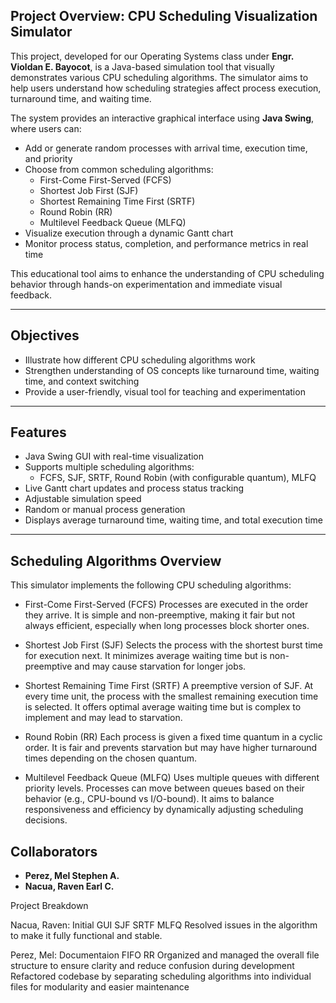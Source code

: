 ## Project Overview: CPU Scheduling Visualization Simulator

This project, developed for our Operating Systems class under **Engr. Violdan E. Bayocot**, is a Java-based simulation tool that visually demonstrates various CPU scheduling algorithms. The simulator aims to help users understand how scheduling strategies affect process execution, turnaround time, and waiting time.

The system provides an interactive graphical interface using **Java Swing**, where users can:

- Add or generate random processes with arrival time, execution time, and priority
- Choose from common scheduling algorithms:
  - First-Come First-Served (FCFS)
  - Shortest Job First (SJF)
  - Shortest Remaining Time First (SRTF)
  - Round Robin (RR)
  - Multilevel Feedback Queue (MLFQ)
- Visualize execution through a dynamic Gantt chart
- Monitor process status, completion, and performance metrics in real time

This educational tool aims to enhance the understanding of CPU scheduling behavior through hands-on experimentation and immediate visual feedback.

---

## Objectives

- Illustrate how different CPU scheduling algorithms work
- Strengthen understanding of OS concepts like turnaround time, waiting time, and context switching
- Provide a user-friendly, visual tool for teaching and experimentation

---

## Features

- Java Swing GUI with real-time visualization
- Supports multiple scheduling algorithms:
  - FCFS, SJF, SRTF, Round Robin (with configurable quantum), MLFQ 
- Live Gantt chart updates and process status tracking
- Adjustable simulation speed
- Random or manual process generation
- Displays average turnaround time, waiting time, and total execution time

---

## Scheduling Algorithms Overview

This simulator implements the following CPU scheduling algorithms:

- First-Come First-Served (FCFS)
Processes are executed in the order they arrive. It is simple and non-preemptive, making it fair but not always efficient, especially when long processes block shorter ones.

- Shortest Job First (SJF)
Selects the process with the shortest burst time for execution next. It minimizes average waiting time but is non-preemptive and may cause starvation for longer jobs.

- Shortest Remaining Time First (SRTF)
A preemptive version of SJF. At every time unit, the process with the smallest remaining execution time is selected. It offers optimal average waiting time but is complex to implement and may lead to starvation.

- Round Robin (RR)
Each process is given a fixed time quantum in a cyclic order. It is fair and prevents starvation but may have higher turnaround times depending on the chosen quantum.

- Multilevel Feedback Queue (MLFQ)
Uses multiple queues with different priority levels. Processes can move between queues based on their behavior (e.g., CPU-bound vs I/O-bound). It aims to balance responsiveness and efficiency by dynamically adjusting scheduling decisions.

## Collaborators

- **Perez, Mel Stephen A.**  
- **Nacua, Raven Earl C.**




Project Breakdown

  Nacua, Raven:
  Initial GUI
  SJF
  SRTF
  MLFQ
  Resolved issues in the algorithm to make it fully functional and stable.

  Perez, Mel:
  Documentaion
  FIFO
  RR
  Organized and managed the overall file structure to ensure clarity and reduce confusion during development
  Refactored codebase by separating scheduling algorithms into individual files for modularity and easier maintenance